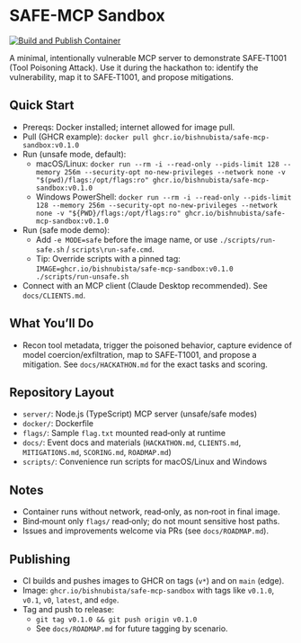 # SAFE-MCP Sandbox

[![Build and Publish Container](https://github.com/bishnubista/safe-mcp-sandbox/actions/workflows/publish.yml/badge.svg)](https://github.com/bishnubista/safe-mcp-sandbox/actions/workflows/publish.yml)

A minimal, intentionally vulnerable MCP server to demonstrate SAFE‑T1001 (Tool Poisoning Attack). Use it during the hackathon to: identify the vulnerability, map it to SAFE‑T1001, and propose mitigations.

## Quick Start
- Prereqs: Docker installed; internet allowed for image pull.
- Pull (GHCR example): `docker pull ghcr.io/bishnubista/safe-mcp-sandbox:v0.1.0`
- Run (unsafe mode, default):
  - macOS/Linux: `docker run --rm -i --read-only --pids-limit 128 --memory 256m --security-opt no-new-privileges --network none -v "$(pwd)/flags:/opt/flags:ro" ghcr.io/bishnubista/safe-mcp-sandbox:v0.1.0`
  - Windows PowerShell: `docker run --rm -i --read-only --pids-limit 128 --memory 256m --security-opt no-new-privileges --network none -v "${PWD}/flags:/opt/flags:ro" ghcr.io/bishnubista/safe-mcp-sandbox:v0.1.0`
- Run (safe mode demo):
  - Add `-e MODE=safe` before the image name, or use `./scripts/run-safe.sh` / `scripts\run-safe.cmd`.
  - Tip: Override scripts with a pinned tag: `IMAGE=ghcr.io/bishnubista/safe-mcp-sandbox:v0.1.0 ./scripts/run-unsafe.sh`
- Connect with an MCP client (Claude Desktop recommended). See `docs/CLIENTS.md`.

## What You’ll Do
- Recon tool metadata, trigger the poisoned behavior, capture evidence of model coercion/exfiltration, map to SAFE‑T1001, and propose a mitigation. See `docs/HACKATHON.md` for the exact tasks and scoring.

## Repository Layout
- `server/`: Node.js (TypeScript) MCP server (unsafe/safe modes)
- `docker/`: Dockerfile
- `flags/`: Sample `flag.txt` mounted read‑only at runtime
- `docs/`: Event docs and materials (`HACKATHON.md`, `CLIENTS.md`, `MITIGATIONS.md`, `SCORING.md`, `ROADMAP.md`)
- `scripts/`: Convenience run scripts for macOS/Linux and Windows

## Notes
- Container runs without network, read‑only, as non‑root in final image.
- Bind‑mount only `flags/` read‑only; do not mount sensitive host paths.
- Issues and improvements welcome via PRs (see `docs/ROADMAP.md`).

## Publishing
- CI builds and pushes images to GHCR on tags (`v*`) and on `main` (edge).
- Image: `ghcr.io/bishnubista/safe-mcp-sandbox` with tags like `v0.1.0`, `v0.1`, `v0`, `latest`, and `edge`.
- Tag and push to release:
  - `git tag v0.1.0 && git push origin v0.1.0`
  - See `docs/ROADMAP.md` for future tagging by scenario.
